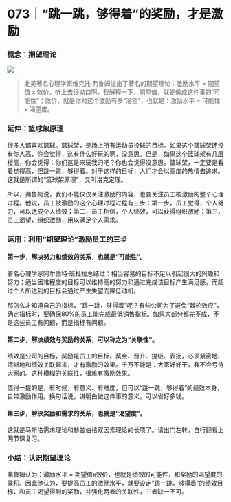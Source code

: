 # 073｜“跳一跳，够得着”的奖励，才是激励

### 概念：期望理论

![](../img/907664da039e6b021774cd9900d7d08d.jpg)

> 北美著名心理学家维克托·弗鲁姆提出了著名的期望理论：激励水平 = 期望值 x 效价。听上去很拗口啊，我解释一下，期望值，就是做成这件事的“可能性”；效价，就是你对这个激励有多“渴望”，也就是：激励水平 = 可能性 x 渴望度。

### 延伸：篮球架原理

很多人都喜欢篮球。篮球架，是场上所有运动员投球的目标。如果这个篮球架还没有你人高，你会觉得，这有什么好玩的啊，没意思。但是，如果这个篮球架有几层楼高，你会觉得：你们这是来玩我的吧？你也会觉得没意思。篮球架，一定要是看着觉得高，但跳一跳，够得着。对于这样的目标，人们才会以高度的热情去追求。这就是所谓的“篮球架原理”，又叫洛克定理。

所以，弗鲁姆说，我们不能仅仅关注激励的内容，也要关注员工被激励的整个心理过程。他说，员工被激励的这个心理过程过程有三步：第一步，员工觉得，个人努力，可以达成个人绩效；第二，员工相信，个人绩效，可以获得组织激励；第三，员工渴望，组织激励，用以满足个人需求。

### 运用：利用“期望理论”激励员工的三步

#### 第一步，解决努力和绩效的关系，也就是“可能性”。

著名心理学家阿尔伯特·班杜拉总结过：相当容易的目标不足以引起很大的兴趣和努力；适当困难程度的目标可以维持高的努力和通过完成该目标产生满足感，而超过个人所达到的目标会通过产生失望而降低动机。

那怎么才知道自己的指标，“跳一跳，够得着”呢？有些公司为了避免“棘轮效应”，确定指标时，要确保80%的员工能完成最低销售指标。如果大部分都完不成，不是这些员工有问题，而是指标有问题。

#### 第二步，解决绩效与奖励的关系，可以称之为“关联性”。

绩效是公司的目标，奖励是员工的目标。奖金、晋升、提级、表扬，必须紧密地、清晰地和绩效关联起来，才有激励的效果。千万不能是：大家好好干，我不会亏待大家的。这种模糊的关联性，很难有激励效果。

值得一提的是，有时候，有意义、有难度，但可以“跳一跳，够得着”的绩效本身，自带激励作用。换句话说，讲明白做这件事的意义，可以省好多钱。

#### 第三步，解决奖励和需求的关系，也就是“渴望度”。

这就是马斯洛需求理论和赫兹伯格双因素理论的长项了。请出门左转，自行翻看上两节课复习。

### 小结：认识期望理论

弗鲁姆认为：激励水平 = 期望值x效价，也就是绩效的可能性，和奖励的渴望度的乘积。因此他认为，要提高员工的激励水平，就要设定“跳一跳，够得着”的绩效目标，和员工渴望得到的奖励，并强化两者的关联性，三者缺一不可。